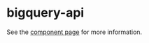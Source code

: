 bigquery-api
================

See the [component page](http://blackhawkwebcomponents.github.io/bigquery-api) for more information.
